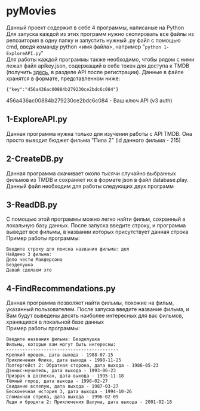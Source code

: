 # pyMovies
Данный проект содержит в себе 4 программы, написаные на Python  
Для запуска каждой из этих программ нужно скопировать все файлы из репозитория в одну папку и запустить нужный .py файл с помощью cmd, введя команду python <имя файла>, например "```python 1-ExploreAPI.py```"  
Для работы каждой программы также необходимо, чтобы рядом с ними лежал файл apikey.json, содержащий в себе токен для доступа к TMDB (получить [здесь](themoviedb.org), в разделе API после регистрации). Данные в файле хранятся в формате, представленном ниже:  
```
{"key":"456a436ac00884b279230ce2bdc6c084"}  
```
456a436ac00884b279230ce2bdc6c084 - Ваш ключ API (v3 auth)

1-ExploreAPI.py
--------------------
Данная программа нужна только для изучения работы с API TMDB. Она просто выводит бюджет фильма "Пила 2" (id данного фильма - 215)

2-CreateDB.py
--------------------
Данная программа скачивает около тысячи случайно выбранных фильмов из TMDB и сохраняет их в формате json в файл database.play. Данный файл необходим для работы следующих двух программ

3-ReadDB.py
--------------------
С помощью этой программы можно легко найти фильм, сохранный в локальную базу данных. После запуска введите строку, и программа выведет все фильмы, в названии которых присутствует данная строка  
Пример работы программы:
```
Введите строку для поиска названия фильма: дел  
Найдено 3 фильма:   
Дело чести Макферсона  
Безделушка  
Давай сделаем это  
```

4-FindRecommendations.py
--------------------
Данная программа позволяет найти фильмы, похожие на фильм, указанный пользователем. После запуска введите название фильма, и Вам будут выведены десять наиболее интересных для вас фильмов, хранящихся в локальной базе данных  
Пример работы программы:
```
Введите названия фильма: Безделушка  
Фильмы, которые вам могут быть интересны:   
------------------------------------------  
Крепкий орешек, дата выхода - 1988-07-15  
Приключения Флика, дата выхода - 1998-11-25  
Полтергейст 2: Обратная сторона, дата выхода - 1986-05-23  
Дэннис-мучитель, дата выхода - 1993-06-23  
Призрак в доспехах, дата выхода - 1995-11-18  
Тёмный город, дата выхода - 1998-02-27  
Свидание вслепую, дата выхода - 1987-03-27  
Бесконечная история 3, дата выхода - 1994-10-26  
Сломанная стрела, дата выхода - 1996-02-09  
Леди и бродяга 2: Приключения Шалуна, дата выхода - 2001-02-18  
```